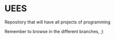 UEES
====

Repository that will have all projects of programming

Remember to browse in the different branches, ;)
